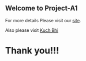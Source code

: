 ## Welcome to Project-A1

For more details Please visit our [site](https://unknowncoderx.github.io/Project-A1/site/).


Also please visit [Kuch Bhi](https://unknowncoderx.github.io/Project-A1/kya/index.html)

# Thank you!!!

